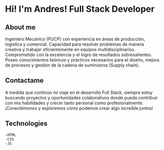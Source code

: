 # Hi! I'm Andres! Full Stack Developer

## About me
Ingeniero Mecánico (PUCP) con experiencia en áreas de producción, logística y comercial. Capacidad para resolver problemas de manera creativa y trabajar eficientemente en equipos multidisciplinarios. Comprometido con la excelencia y el logro de resultados sobresalientes. Poseo conocimientos teóricos y prácticos necesarios para el diseño, mejora de procesos y gestión de la cadena de suministros (Supply chain).

## Contactame 

A medida que continúo mi viaje en el desarrollo Full Stack, siempre estoy buscando proyectos y oportunidades colaborativos donde pueda contribuir con mis habilidades y crecer tanto personal como profesionalmente. ¡Conectémonos y exploremos cómo podemos crear algo increíble juntos!

## Technologies
    -HTML
    -CSS
    -JS